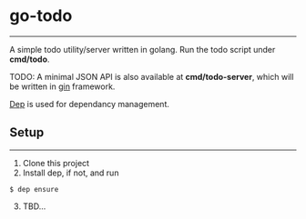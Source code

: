 # go-todo
---

A simple todo utility/server written in golang. Run the todo script under **cmd/todo**.

TODO: A minimal JSON API is also available at **cmd/todo-server**, which will be written in [gin](https://github.com/gin-gonic/gin) framework.

[Dep](https://github.com/golang/dep) is used for dependancy management.

## Setup
---

1. Clone this project
2. Install dep, if not, and run
```
$ dep ensure
```
3. TBD...

